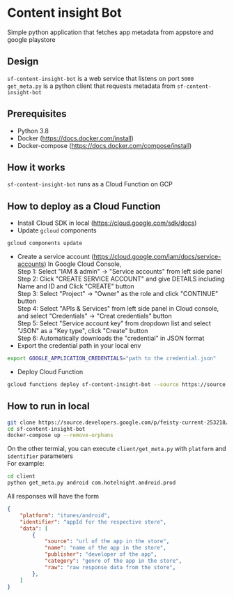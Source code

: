 # Content insight Bot
Simple python application that fetches app metadata from appstore and google playstore

## Design
`sf-content-insight-bot` is a web service that listens on port `5000`  
`get_meta.py` is a python client that requests metadata from `sf-content-insight-bot`  

## Prerequisites
- Python 3.8
- Docker (https://docs.docker.com/install)
- Docker-compose (https://docs.docker.com/compose/install)

## How it works
`sf-content-insight-bot` runs as a Cloud Function on GCP  

## How to deploy as a Cloud Function
- Install Cloud SDK in local (https://cloud.google.com/sdk/docs)
- Update `gcloud` components
```sh
gcloud components update
```
- Create a service account (https://cloud.google.com/iam/docs/service-accounts)
In Google Cloud Console,  
Step 1: Select "IAM & admin" -> "Service accounts" from left side panel  
Step 2: Click "CREATE SERVICE ACCOUNT" and give DETAILS including Name and ID and Click "CREATE" button  
Step 3: Select "Project" -> "Owner" as the role and click "CONTINUE" button  
Step 4: Select "APIs & Services" from left side panel in Cloud console, and select "Credentials" -> "Creat credentials" button   
Step 5: Select "Service account key" from dropdown list and select "JSON" as a "Key type", click "Create" button  
Step 6: Automatically downloads the "credential" in JSON format  
- Export the credential path in your local env
```sh
export GOOGLE_APPLICATION_CREDENTIALS="path to the credential.json"
```
- Deploy Cloud Function
```sh
gcloud functions deploy sf-content-insight-bot --source https://source.developers.google.com/projects/feisty-current-253218/repos/sf-content-insight-bot/moveable-alises/master --entry-point insight_bot --trigger-http
```

## How to run in local
```sh
git clone https://source.developers.google.com/p/feisty-current-253218/r/sf-content-insight-bot
cd sf-content-insight-bot
docker-compose up --remove-orphans
```

On the other termial, you can execute `client/get_meta.py` with `platform` and `identifier` parameters  
For example:
```sh
cd client
python get_meta.py android com.hotelnight.android.prod
```

All responses will have the form
```json
{
	"platform": "itunes/android",
	"identifier": "appId for the respective store",
	"data": [
		{
			"source": "url of the app in the store",
			"name": "name of the app in the store",
			"publisher": "developer of the app",
			"category": "genre of the app in the store",
			"raw": "raw response data from the store",
		},
	]
}
```